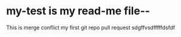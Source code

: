 # my-test is my read-me file--
This is merge conflict
my first git repo
pull request
sdgffvsdfffffdsfdf
